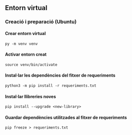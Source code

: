 ## Entorn virtual

### Creació i preparació (Ubuntu)

#### Crear entorn virtual

`py -m venv venv`

#### Activar entorn creat

`source venv/bin/activate`

#### Instal·lar les dependències del fitxer de requeriments

`python3 -m pip install -r requeriments.txt`

#### Instal·lar llibreries noves

`pip install --upgrade <new-library>`

#### Guardar dependències utilitzades al fitxer de requeriments

`pip freeze > requeriments.txt`
